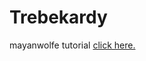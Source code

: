 # Trebekardy

mayanwolfe tutorial <a href="https://www.youtube.com/watch?v=K7QN8ibm5VQ"> click here. </a>

